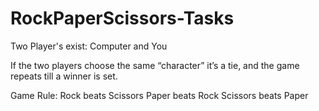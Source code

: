 # RockPaperScissors-Tasks
Two Player's exist: Computer and You

If the two players choose the same “character” it’s a tie, and the game repeats till a winner is set.

Game Rule:
Rock beats Scissors
Paper beats Rock
Scissors beats Paper
